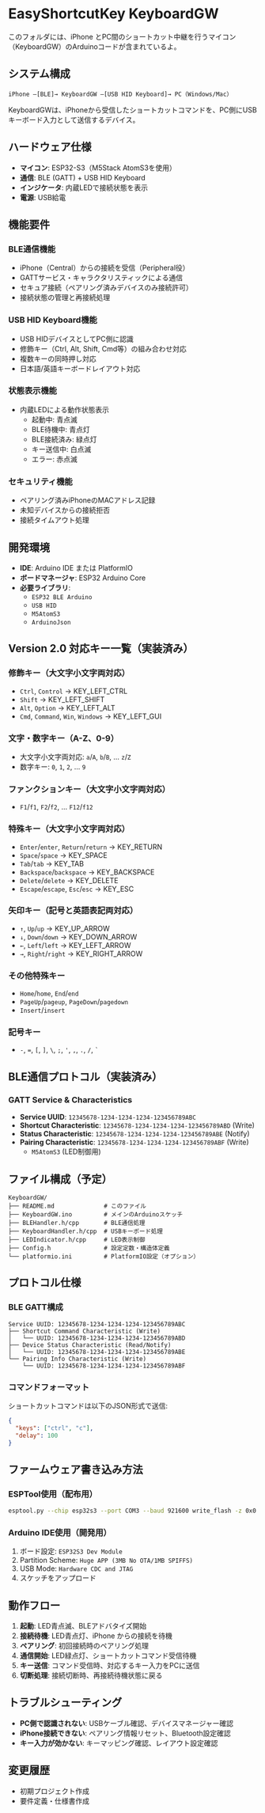 # EasyShortcutKey KeyboardGW

このフォルダには、iPhone とPC間のショートカット中継を行うマイコン（KeyboardGW）のArduinoコードが含まれているよ。

## システム構成
```
iPhone —[BLE]→ KeyboardGW —[USB HID Keyboard]→ PC（Windows/Mac）
```

KeyboardGWは、iPhoneから受信したショートカットコマンドを、PC側にUSBキーボード入力として送信するデバイス。

## ハードウェア仕様
- **マイコン**: ESP32-S3（M5Stack AtomS3を使用）
- **通信**: BLE (GATT) + USB HID Keyboard
- **インジケータ**: 内蔵LEDで接続状態を表示
- **電源**: USB給電

## 機能要件

### BLE通信機能
- iPhone（Central）からの接続を受信（Peripheral役）
- GATTサービス・キャラクタリスティックによる通信
- セキュア接続（ペアリング済みデバイスのみ接続許可）
- 接続状態の管理と再接続処理

### USB HID Keyboard機能
- USB HIDデバイスとしてPC側に認識
- 修飾キー（Ctrl, Alt, Shift, Cmd等）の組み合わせ対応
- 複数キーの同時押し対応
- 日本語/英語キーボードレイアウト対応

### 状態表示機能
- 内蔵LEDによる動作状態表示
  - 起動中: 青点滅
  - BLE待機中: 青点灯
  - BLE接続済み: 緑点灯
  - キー送信中: 白点滅
  - エラー: 赤点滅

### セキュリティ機能
- ペアリング済みiPhoneのMACアドレス記録
- 未知デバイスからの接続拒否
- 接続タイムアウト処理

## 開発環境
- **IDE**: Arduino IDE または PlatformIO
- **ボードマネージャ**: ESP32 Arduino Core
- **必要ライブラリ**:
  - `ESP32 BLE Arduino`
  - `USB HID`
  - `M5AtomS3`
  - `ArduinoJson`

## Version 2.0 対応キー一覧（実装済み）

### 修飾キー（大文字小文字両対応）
- `Ctrl`, `Control` → KEY_LEFT_CTRL
- `Shift` → KEY_LEFT_SHIFT  
- `Alt`, `Option` → KEY_LEFT_ALT
- `Cmd`, `Command`, `Win`, `Windows` → KEY_LEFT_GUI

### 文字・数字キー（A-Z、0-9）
- 大文字小文字両対応: `a`/`A`, `b`/`B`, ... `z`/`Z`
- 数字キー: `0`, `1`, `2`, ... `9`

### ファンクションキー（大文字小文字両対応）
- `F1`/`f1`, `F2`/`f2`, ... `F12`/`f12`

### 特殊キー（大文字小文字両対応）
- `Enter`/`enter`, `Return`/`return` → KEY_RETURN
- `Space`/`space` → KEY_SPACE
- `Tab`/`tab` → KEY_TAB
- `Backspace`/`backspace` → KEY_BACKSPACE
- `Delete`/`delete` → KEY_DELETE
- `Escape`/`escape`, `Esc`/`esc` → KEY_ESC

### 矢印キー（記号と英語表記両対応）
- `↑`, `Up`/`up` → KEY_UP_ARROW
- `↓`, `Down`/`down` → KEY_DOWN_ARROW  
- `←`, `Left`/`left` → KEY_LEFT_ARROW
- `→`, `Right`/`right` → KEY_RIGHT_ARROW

### その他特殊キー
- `Home`/`home`, `End`/`end`
- `PageUp`/`pageup`, `PageDown`/`pagedown`
- `Insert`/`insert`

### 記号キー
- `-`, `=`, `[`, `]`, `\`, `;`, `'`, `,`, `.`, `/`, `` ` ``

## BLE通信プロトコル（実装済み）

### GATT Service & Characteristics
- **Service UUID**: `12345678-1234-1234-1234-123456789ABC`
- **Shortcut Characteristic**: `12345678-1234-1234-1234-123456789ABD` (Write)
- **Status Characteristic**: `12345678-1234-1234-1234-123456789ABE` (Notify)  
- **Pairing Characteristic**: `12345678-1234-1234-1234-123456789ABF` (Write)
  - `M5AtomS3` (LED制御用)

## ファイル構成（予定）
```
KeyboardGW/
├── README.md              # このファイル
├── KeyboardGW.ino         # メインのArduinoスケッチ
├── BLEHandler.h/cpp       # BLE通信処理
├── KeyboardHandler.h/cpp  # USBキーボード処理
├── LEDIndicator.h/cpp     # LED表示制御
├── Config.h               # 設定定数・構造体定義
└── platformio.ini         # PlatformIO設定（オプション）
```

## プロトコル仕様

### BLE GATT構成
```
Service UUID: 12345678-1234-1234-1234-123456789ABC
├── Shortcut Command Characteristic (Write)
│   └── UUID: 12345678-1234-1234-1234-123456789ABD
├── Device Status Characteristic (Read/Notify)
│   └── UUID: 12345678-1234-1234-1234-123456789ABE
└── Pairing Info Characteristic (Write)
    └── UUID: 12345678-1234-1234-1234-123456789ABF
```

### コマンドフォーマット
ショートカットコマンドは以下のJSON形式で送信:
```json
{
  "keys": ["ctrl", "c"],
  "delay": 100
}
```

## ファームウェア書き込み方法
### ESPTool使用（配布用）
```bash
esptool.py --chip esp32s3 --port COM3 --baud 921600 write_flash -z 0x0 KeyboardGW.bin
```

### Arduino IDE使用（開発用）
1. ボード設定: `ESP32S3 Dev Module`
2. Partition Scheme: `Huge APP (3MB No OTA/1MB SPIFFS)`
3. USB Mode: `Hardware CDC and JTAG`
4. スケッチをアップロード

## 動作フロー
1. **起動**: LED青点滅、BLEアドバタイズ開始
2. **接続待機**: LED青点灯、iPhone からの接続を待機
3. **ペアリング**: 初回接続時のペアリング処理
4. **通信開始**: LED緑点灯、ショートカットコマンド受信待機
5. **キー送信**: コマンド受信時、対応するキー入力をPCに送信
6. **切断処理**: 接続切断時、再接続待機状態に戻る

## トラブルシューティング
- **PC側で認識されない**: USBケーブル確認、デバイスマネージャー確認
- **iPhone接続できない**: ペアリング情報リセット、Bluetooth設定確認
- **キー入力が効かない**: キーマッピング確認、レイアウト設定確認

## 変更履歴
- 初期プロジェクト作成
- 要件定義・仕様書作成